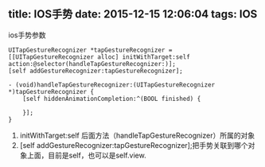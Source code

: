 title: IOS手势
date: 2015-12-15 12:06:04
tags: IOS
---


ios手势参数  

```
UITapGestureRecognizer *tapGestureRecognizer = [[UITapGestureRecognizer alloc] initWithTarget:self action:@selector(handleTapGestureRecognizer:)];
[self addGestureRecognizer:tapGestureRecognizer];

- (void)handleTapGestureRecognizer:(UITapGestureRecognizer *)tapGestureRecognizer {
    [self hiddenAnimationCompletion:^(BOOL finished) {
        
    }];
}
```
1. initWithTarget:self  后面方法（handleTapGestureRecognizer）所属的对象
2. [self addGestureRecognizer:tapGestureRecognizer];把手势关联到哪个对象上面，目前是self，也可以是self.view.

<!--more-->